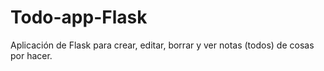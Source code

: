 # Todo-app-Flask
Aplicación de Flask para crear, editar, borrar y ver notas (todos) de cosas por hacer.
